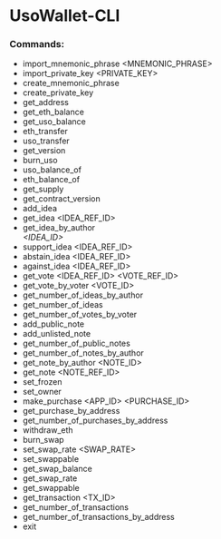 # UsoWallet-CLI
### Commands:
* import_mnemonic_phrase <PASSWORD> <MNEMONIC_PHRASE>
* import_private_key <PASSWORD> <PRIVATE_KEY>
* create_mnemonic_phrase
* create_private_key
* get_address
* get_eth_balance
* get_uso_balance
* eth_transfer <PASSWORD> <TO> <VALUE>
* uso_transfer <PASSWORD> <TO> <VALUE>
* get_version
* burn_uso <PASSWORD> <VALUE>
* uso_balance_of <ADDRESS>
* eth_balance_of <ADDRESS>
* get_supply
* get_contract_version
* add_idea <PASSWORD> <DESCRIPTION>
* get_idea <IDEA_REF_ID>
* get_idea_by_author <ADDRESS> <IDEA_ID>
* support_idea <PASSWORD> <IDEA_REF_ID> <COMMENT>
* abstain_idea <PASSWORD> <IDEA_REF_ID> <COMMENT>
* against_idea <PASSWORD> <IDEA_REF_ID> <COMMENT>
* get_vote <IDEA_REF_ID> <VOTE_REF_ID>
* get_vote_by_voter <VOTER> <VOTE_ID>
* get_number_of_ideas_by_author <AUTHOR>
* get_number_of_ideas
* get_number_of_votes_by_voter <VOTER>
* add_public_note <PASSWORD> <CONTENT>
* add_unlisted_note <PASSWORD> <CONTENT>
* get_number_of_public_notes
* get_number_of_notes_by_author <AUTHOR>
* get_note_by_author <AUTHOR> <NOTE_ID>
* get_note <NOTE_REF_ID>
* set_frozen <FROZEN>
* set_owner <OWNER>
* make_purchase <PASSWORD> <APP_ID> <PURCHASE_ID> <COST>
* get_purchase_by_address <ADDRESS> <ID>
* get_number_of_purchases_by_address <ADDRESS>
* withdraw_eth <PASSWORD> <VALUE>
* burn_swap <PASSWORD> <VALUE>
* set_swap_rate <PASSWORD> <SWAP_RATE>
* set_swappable <PASSWORD> <SWAPPABLE>
* get_swap_balance
* get_swap_rate
* get_swappable
* get_transaction <TX_ID>
* get_number_of_transactions
* get_number_of_transactions_by_address <ADDRESS>
* exit